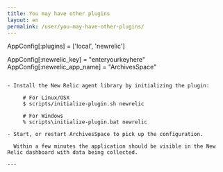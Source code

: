 ```yaml
---
title: You may have other plugins 
layout: en
permalink: /user/you-may-have-other-plugins/ 
---
```

AppConfig[:plugins] = ['local', 'newrelic']

AppConfig[:newrelic_key] = "enteryourkeyhere"
AppConfig[:newrelic_app_name] = "ArchivesSpace"
```

- Install the New Relic agent library by initializing the plugin:

     # For Linux/OSX
     $ scripts/initialize-plugin.sh newrelic
     
     # For Windows
     % scripts\initialize-plugin.bat newrelic
 
- Start, or restart ArchivesSpace to pick up the configuration.

  Within a few minutes the application should be visible in the New Relic dashboard with data being collected.

---
